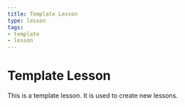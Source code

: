 ```yaml
---
title: Template Lesson
type: lesson
tags:
- template
- lesson
---
```


# Template Lesson

This is a template lesson. It is used to create new lessons.